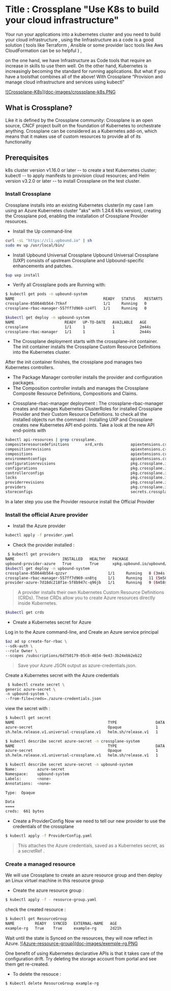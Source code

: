 # Title : Crossplane "Use K8s to build your cloud infrastructure"
Your run your applications into  a kubernetes cluster and you need to build your cloud infrastructure , using the Iinfrastructure as a code is a good solution ( tools like Terraform , Ansible or
some provider Iacc tools like Aws CloudFormation can be so helpful ) ,

on the one hand, we have Infrastructure as Code tools that require an increase in skills to use them well. On the other hand, Kubernetes is increasingly becoming the standard for running applications.
But what if you have a toolsthat combines all of the above!  With Crossplane “Provision and manage cloud infrastructure and services using kubectl”

[![Crossplane-K8s](doc-images/crossplane-k8s.PNG](doc-images/crossplane-k8s.PNG)

## What is Crossplane?
Like it is defined by the Crossplane community:  Crossplane is an open source, CNCF project built on the foundation of Kubernetes to orchestrate anything.
Crossplane can be considered as a Kubernetes add-on, which means that it makes use of custom resources to provide all of its functionality

## Prerequisites

k8s cluster version v1.16.0 or later -- to create a test Kubernetes cluster;
kubectl -- to apply manifests to provision cloud resources; and
Helm version v3.2.0 or later -- to install Crossplane on the test cluster.
### Install Crossplane

Crossplane installs into an existing Kubernetes cluster(in my case I am using an Azure Kubernetes cluster "aks" with 1.24.6 k8s version),
creating the Crossplane pod, enabling the installation of Crossplane Provider resources.

- Install the Up command-line
```bash
curl -sL "https://cli.upbound.io" | sh
sudo mv up /usr/local/bin/
```
- Install Upbound Universal Crossplane
Upbound Universal Crossplane (UXP) consists of upstream Crossplane and Upbound-specific enhancements and patches.

```bash
$up uxp install
```
- Verify all Crossplane pods are Running with:
```bash
$ kubectl get pods -n upbound-system
NAME                                       READY   STATUS    RESTARTS   AGE
crossplane-858644b564-7tknf                1/1     Running   0          92s
crossplane-rbac-manager-557ff7d969-sz4fl   1/1     Running   0          92s

$kubectl get deploy -n upbound-system
NAME                      READY   UP-TO-DATE   AVAILABLE   AGE
crossplane                1/1     1            1           2m44s
crossplane-rbac-manager   1/1     1            1           2m44s
```
* The Crossplane deployment starts with the crossplane-init container. The init container installs the Crossplane Custom Resource Definitions into the Kubernetes cluster.

After the init container finishes, the crossplane pod manages two Kubernetes controllers.

- The Package Manager controller installs the provider and configuration packages.
- The Composition controller installs and manages the Crossplane Composite Resource Definitions, Compositions and Claims.

* Crossplane-rbac-manager deployment :
The crossplane-rbac-manager creates and manages Kubernetes ClusterRoles for installed Crossplane Provider and their Custom Resource Definitions.
to check all the installed objects run the command :
Installing UXP and Crossplane creates new Kubernetes API end-points. Take a look at the new API end-points with
```bash
kubectl api-resources | grep crossplane.
compositeresourcedefinitions       xrd,xrds            apiextensions.crossplane.io/v1         false        CompositeResourceDefinition
compositionrevisions                                   apiextensions.crossplane.io/v1beta1    false        CompositionRevision
compositions                                           apiextensions.crossplane.io/v1         false        Composition
environmentconfigs                                     apiextensions.crossplane.io/v1alpha1   false        EnvironmentConfig
configurationrevisions                                 pkg.crossplane.io/v1                   false        ConfigurationRevision
configurations                                         pkg.crossplane.io/v1                   false        Configuration
controllerconfigs                                      pkg.crossplane.io/v1alpha1             false        ControllerConfig
locks                                                  pkg.crossplane.io/v1beta1              false        Lock
providerrevisions                                      pkg.crossplane.io/v1                   false        ProviderRevision
providers                                              pkg.crossplane.io/v1                   false        Provider
storeconfigs                                           secrets.crossplane.io/v1alpha1         false        StoreConfig

```
In a later step you use the Provider resource install the Official Provider

### Install the official Azure provider
- Install the Azure provider
```bash
kubectl apply -f provider.yaml
```
- Check the provider installed :
```bash
 $ kubectl get providers
NAME                     INSTALLED   HEALTHY   PACKAGE                                          AGE
upbound-provider-azure   True        True      xpkg.upbound.io/upbound/provider-azure:v0.16.0   30s
$kubectl get deploy -n upbound-system
crossplane-858644b564-qzzvr                  1/1     Running   8 (3m4s ago)     52m
crossplane-rbac-manager-557ff7d969-xn8tq     1/1     Running   11 (5m58s ago)   52m
provider-azure-7d18dc218f1e-5f8b947c-q96jb   1/1     Running   9 (6m58s ago)    45m
```
> A provider installs their own Kubernetes Custom Resource Definitions (CRDs). These CRDs allow you to create Azure resources directly inside Kubernetes.
```bash
$kubectl get crds
```
- Create a Kubernetes secret for Azure

Log in to the Azure command-line, and Create an Azure service principal
```bash
$az ad sp create-for-rbac \
--sdk-auth \
--role Owner \
--scopes /subscriptions/6d750179-05c8-4654-9e43-3b24ebb2eb22
```

> Save your Azure JSON output as azure-credentials.json.

Create a Kubernetes secret with the Azure credentials
```bash
 $ kubectl create secret \
generic azure-secret \
-n upbound-system \
--from-file=creds=./azure-credentials.json
```

view the secret with :
```bash
$ kubectl get secret
NAME                                         TYPE                 DATA   AGE
azure-secret                                 Opaque               1      27s
sh.helm.release.v1.universal-crossplane.v1   helm.sh/release.v1   1      18m

$ kubectl describe secret azure-secret -n crossplane-system
NAME                                         TYPE                 DATA   AGE
azure-secret                                 Opaque               1      27s
sh.helm.release.v1.universal-crossplane.v1   helm.sh/release.v1   1      18m

$ kubectl describe secret azure-secret -n upbound-system
Name:         azure-secret
Namespace:    upbound-system
Labels:       <none>
Annotations:  <none>

Type:  Opaque

Data
====
creds:  661 bytes
```
- Create a ProviderConfig
Now we need to tell our new provider to use the credentials of the crossplane
```bash
$ kubectl apply -f ProviderConfig.yaml
```
> This attaches the Azure credentials, saved as a Kubernetes secret, as a secretRef .

### Create a managed resource
We will use Crossplane to  create an azure resource group and then deploy an Linux virtuel machine in this resource group

- Create the azure resource group :
```bash
$ kubectl apply -f - resource-group.yaml
```
check the created resource :
```bash
$ kubectl get ResourceGroup
NAME         READY   SYNCED   EXTERNAL-NAME   AGE
example-rg   True    True     example-rg      2d21h
```
Wait until the state is Synced on the resources, they will now reflect in Azure.
[![Azure-ressource-group](doc-images/exemple-rg.PNG](doc-images/exemple-rg.PNG)

One benefit of using Kubernetes declarative APIs is that it takes care of the configuration drift. Try deleting the storage account from portal and see them get re-created.

- To delete the resouce :
```bash
$ Kubectl delete ResourceGroup example-rg
```